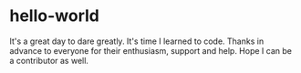# hello-world
It's a great day to dare greatly. It's time I learned to code. Thanks in advance to everyone for their enthusiasm, support and help. Hope I can be a contributor as well.
